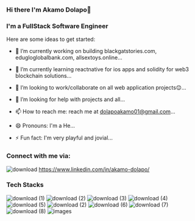 ### Hi there I'm Akamo Dolapo👋

### I'm a FullStack Software Engineer



Here are some ideas to get started:

- 🔭 I’m currently working on building blackgatstories.com, edugloglobalbank.com, allsextoys.online...

- 🌱 I’m currently learning reactnative for ios apps and solidity for web3 blockchain solutions...

- 👯 I’m looking to work/collaborate on all web application projects😌...

- 🤔 I’m looking for help with projects and all...

- 📫 How to reach me: reach me at dolapoakamo01@gmail.com...

- 😄 Pronouns: I'm a He...
- ⚡ Fun fact: I'm very playful and jovial...






### Connect with me via:

![download](https://github.com/dolly500/dolly500/assets/61446935/4080c510-0cf4-497b-a145-b98eb33f2806) https://www.linkedin.com/in/akamo-dolapo/


### Tech Stacks

![download (1)](https://github.com/dolly500/dolly500/assets/61446935/2bc45979-5ebc-4e4f-b6c9-28781b0e1fba)
![download (2)](https://github.com/dolly500/dolly500/assets/61446935/b5f15b3c-c753-49fe-b838-c0688e91e2e2)
![download (3)](https://github.com/dolly500/dolly500/assets/61446935/3525d72b-72ee-45d9-b512-eccaaa4a182c)
![download (4)](https://github.com/dolly500/dolly500/assets/61446935/4002997e-a830-4eba-96e0-cbb9734ba9c1)
![download (5)](https://github.com/dolly500/dolly500/assets/61446935/54087bdf-3480-4fb2-961f-6e8f381d7526)
![download (2)](https://github.com/dolly500/dolly500/assets/61446935/aeaab81e-24f9-4b47-b4ff-b1f0f8b3d672)
![download (6)](https://github.com/dolly500/dolly500/assets/61446935/daea1629-d50b-44cc-8957-7080d365ab0d)
![download (7)](https://github.com/dolly500/dolly500/assets/61446935/33a13927-5b7b-4d4f-998b-3add52f9560a)
![download (8)](https://github.com/dolly500/dolly500/assets/61446935/22ab3938-5e49-49ad-a33e-34c5bd526c63)
![images](https://github.com/dolly500/dolly500/assets/61446935/ffcbee8a-2db3-4b3b-a70a-8d19b982eff1)


